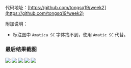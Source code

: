 代码地址：[https://github.com/tongsq19/week2](https://github.com/tongsq19/week2)

附加说明：

* 标注图中 `Amatica SC` 字体找不到，使用 `Amatic SC` 代替。


### 最后结果截图

![](https://s3.cn-north-1.amazonaws.com.cn/tws-upload/images/1551291554417-e5a4f9d4-b263-4140-b1a4-6313717f1dc1.png)
![](https://s3.cn-north-1.amazonaws.com.cn/tws-upload/images/1551291556922-45722649-9096-48c7-bd72-d2ade525f9bf.png)
![](https://s3.cn-north-1.amazonaws.com.cn/tws-upload/images/1551291571299-c52e1ca9-8f0a-4c30-bea7-fecbbb4fdee7.png)
![](https://s3.cn-north-1.amazonaws.com.cn/tws-upload/images/1551291597306-6190ba5f-bd5a-49ef-8e8f-bf0817e22451.png)
![](https://s3.cn-north-1.amazonaws.com.cn/tws-upload/images/1551291634355-a259b7b6-e060-4941-b92a-ce2618bd2f3d.png)